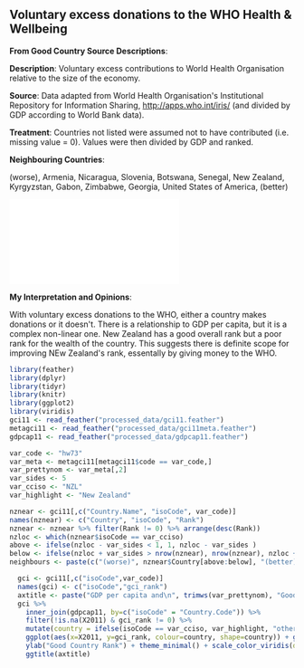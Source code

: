 




## Voluntary excess donations to the WHO Health & Wellbeing

**From Good Country Source Descriptions**:

**Description**: Voluntary excess contributions to World Health Organisation relative to the size of the economy.

**Source**: Data adapted from World Health Organisation's Institutional Repository for Information Sharing, http://apps.who.int/iris/ (and divided by GDP according to World Bank data).

**Treatment**: Countries not listed were assumed not to have contributed (i.e. missing value = 0). Values were then divided by GDP and ranked.

**Neighbouring Countries**:




(worse), Armenia, Nicaragua, Slovenia, Botswana, Senegal, New Zealand, Kyrgyzstan, Gabon, Zimbabwe, Georgia, United States of America, (better)



![](c073_hw73_files/figure-latex/unnamed-chunk-6-1.pdf)<!-- --> 

**My Interpretation and Opinions**:

With voluntary excess donations to the WHO, either a country makes donations or it doesn't. There is a relationship to GDP per capita, but it is a complex non-linear one. New Zealand has a good overall rank but a poor rank for the wealth of the country. This suggests there is definite scope for improving NEw Zealand's rank, essentally by giving money to the WHO.




```r
library(feather)
library(dplyr)
library(tidyr)
library(knitr)
library(ggplot2)
library(viridis)
gci11 <- read_feather("processed_data/gci11.feather")
metagci11 <- read_feather("processed_data/gci11meta.feather")
gdpcap11 <- read_feather("processed_data/gdpcap11.feather")
```


```r
var_code <- "hw73"
var_meta <- metagci11[metagci11$code == var_code,]
var_prettynom <- var_meta[,2]
var_sides <- 5
var_cciso <- "NZL"
var_highlight <- "New Zealand"
```



```r
nznear <- gci11[,c("Country.Name", "isoCode", var_code)]
names(nznear) <- c("Country", "isoCode", "Rank")
nznear <- nznear %>% filter(Rank != 0) %>% arrange(desc(Rank))
nzloc <- which(nznear$isoCode == var_cciso)
above <- ifelse(nzloc - var_sides < 1, 1, nzloc - var_sides )
below <- ifelse(nzloc + var_sides > nrow(nznear), nrow(nznear), nzloc + var_sides )
neighbours <- paste(c("(worse)", nznear$Country[above:below], "(better)"),collapse=", ")
```



```r
  gci <- gci11[,c("isoCode",var_code)]
  names(gci) <- c("isoCode","gci_rank")
  axtitle <- paste("GDP per capita and\n", trimws(var_prettynom), "Good Country Rank")
  gci %>%
    inner_join(gdpcap11, by=c("isoCode" = "Country.Code")) %>%
    filter(!is.na(X2011) & gci_rank != 0) %>% 
    mutate(country = ifelse(isoCode == var_cciso, var_highlight, "other")) %>%
    ggplot(aes(x=X2011, y=gci_rank, colour=country, shape=country)) + geom_point() + xlab("GDP per capita 2011") +
    ylab("Good Country Rank") + theme_minimal() + scale_color_viridis(discrete=TRUE, begin=0, end=0.9) +
    ggtitle(axtitle)
```
